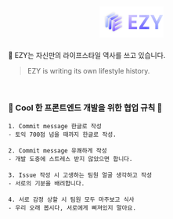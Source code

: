 ## <p align="center"> <img src="./src/Assets/Logo.png" width="130px"> </p>
🌈&nbsp;EZY는 자신만의 라이프스타일 역사를 쓰고 있습니다.
> EZY is writing its own lifestyle history.
<br>

### 💚 Cool 한 프론트엔드 개발을 위한 협업 규칙 💚
```
1. Commit message 한글로 작성 
- 토익 700점 넘을 때까지 한글로 작성.

2. Commit message 유쾌하게 작성 
- 개발 도중에 스트레스 받지 않았으면 합니다.

3. Issue 작성 시 고생하는 팀원 얼굴 생각하고 작성 
- 서로의 기분을 배려합니다.

4. 서로 감정 상할 시 팀원 모두 마주보고 식사 
- 우리 오래 봅시다, 서로에게 삐져있지 말아요.
```
